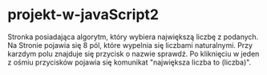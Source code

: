 # projekt-w-javaScript2
Stronka posiadająca algorytm, który wybiera największą liczbę z podanych.
Na Stronie pojawia się 8 pól, które wypelnia się liczbami naturalnymi. Przy karzdym polu znajduje się przycisk o nazwie sprawdź. Po kliknięciu w jeden z ośmiu przycisków pojawia się komunikat "największa liczba to (liczba)".
